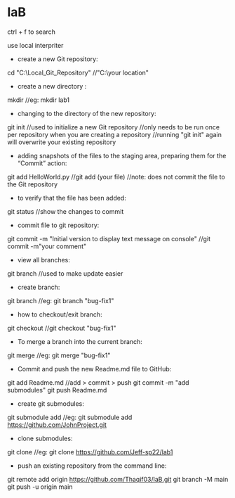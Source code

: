 # laB

ctrl + f to search

use local interpriter

- create a new Git repository:

cd "C:\Local_Git_Repository"		//"C:\your location"


- create a new directory :

mkdir <name of new directory for new Git repository>		//eg: mkdir lab1


- changing to the directory of the new repository:

git init		//used to initialize a new Git repository
			//only needs to be run once per repository when you are creating a repository
			//running "git init" again will overwrite your existing repository


- adding snapshots of the files to the staging area, preparing them for the “Commit” action:

git add HelloWorld.py		//git add (your file)
				//note: does not commit the file to the Git repository


- to verify that the file has been added:

git status		//show the changes to commit


- commit file to git repository:

git commit -m "Initial version to display text message on console"		//git commit -m"your comment"


- view all branches:

git branch				//used to make update easier


- create branch:

git branch <new branch name>		//eg: git branch "bug-fix1"


- how to checkout/exit branch:

git checkout <branch name>		//git checkout "bug-fix1"

- To merge a branch into the current branch:

git merge <branch to be merged>		//eg: git merge "bug-fix1"

- Commit and push the new Readme.md file to GitHub:

git add Readme.md			//add > commit > push
git commit -m "add submodules"
git push Readme.md


- create git submodules:

git submodule add <Git submodule repository URL>	//eg: git submodule add https://github.com/JohnProject.git


- clone submodules:

git clone <URL of repository to clone>			//eg: git clone https://github.com/Jeff-sp22/lab1

- push an existing repository from the command line:

git remote add origin https://github.com/Thaqif03/laB.git
git branch -M main
git push -u origin main
